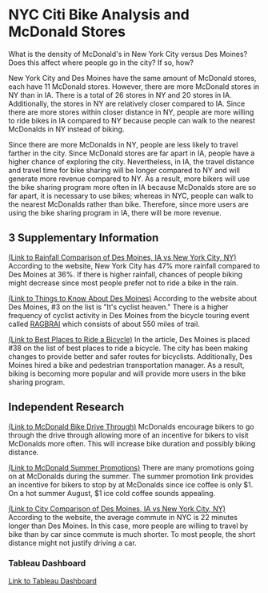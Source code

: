 # NYC Citi Bike Analysis and McDonald Stores
What is the density of McDonald's in New York City versus Des Moines? 
Does this affect where people go in the city? 
If so, how?

New York City and Des Moines have the same amount of McDonald stores, each have 11 McDonald stores. However, there are more McDonald stores in NY than in IA. There is a total of 26 stores in NY and 20 stores in IA. Additionally, the stores in NY are relatively closer compared to IA. Since there are more stores within closer distance in NY, people are more willing to ride bikes in IA compared to NY because people can walk to the nearest McDonalds in NY instead of biking. 

Since there are more McDonalds in NY, people are less likely to travel farther in the city. Since McDonald stores are far apart in IA, people have a higher chance of exploring the city. Nevertheless, in IA, the travel distance and travel time for bike sharing will be longer compared to NY and will generate more revenue compared to NY. As a result, more bikers will use the bike sharing program more often in IA because McDonalds store are so far apart, it is necessary to use bikes; whereas in NYC, people can walk to the nearest McDonalds rather than bike. Therefore, since more users are using the bike sharing program in IA, there will be more revenue.

## 3 Supplementary Information
[(Link to Rainfall Comparison of Des Moines, IA vs New York City, NY)](https://www.bestplaces.net/compare-cities/des_moines_ia/new_york_ny/climate)
According to the website, New York City has 47% more rainfall compared to Des Moines at 36%. If there is higher rainfall, chances of people biking might decrease since most people prefer not to ride a bike in the rain.

[(Link to Things to Know About Des Moines)](https://www.sparefoot.com/moving/moving-to-des-moines-ia/20-things-you-need-to-know-before-moving-to-des-moines/)
According to the website about Des Moines, #3 on the list is "It's cyclist heaven." There is a higher frequency of cyclist activity in Des Moines from the bicycle touring event called [RAGBRAI](https://ragbrai.com/) which consists of about 550 miles of trail.

[(Link to Best Places to Ride a Bicycle)](https://www.bicycling.com/culture/a23676188/best-bike-cities-2018/)
In the article, Des Moines is placed #38 on the list of best places to ride a bicycle. The city has been making changes to provide better and safer routes for bicyclists. Additionally, Des Moines hired a bike and pedestrian transportation manager. As a result, biking is becoming more popular and will provide more users in the bike sharing program.


## Independent Research
[(Link to McDonald Bike Drive Through)](https://www.foodandwine.com/news/mcdonald-s-wants-you-bike-through-drive-thru)
McDonalds encourage bikers to go through the drive through allowing more of an incentive for bikers to visit McDonalds more often. This will increase bike duration and possibly biking distance.

[(Link to McDonald Summer Promotions)](https://www.narcity.com/eat-drink/ca/mcdonalds-canada-summer-drink-days-2020-starts-on-june-29-and-iced-coffee-is-only-dollar1)
There are many promotions going on at McDonalds during the summer. The summer promotion link provides an incentive for bikers to stop by at McDonalds since ice coffee is only $1. On a hot summer August, $1 ice cold coffee sounds appealing.

[(Link to City Comparison of Des Moines, IA vs New York City, NY)](https://www.bestplaces.net/compare-cities/des_moines_ia/new_york_ny/overview)
According to the website, the average commute in NYC is 22 minutes longer than Des Moines. In this case, more people are willing to travel by bike than by car since commute is much shorter. To most people, the short distance might not justify driving a car.


### Tableau Dashboard
[Link to Tableau Dashboard](https://public.tableau.com/shared/3MBZ4ZPH4?:display_count=y&:origin=viz_share_link)
